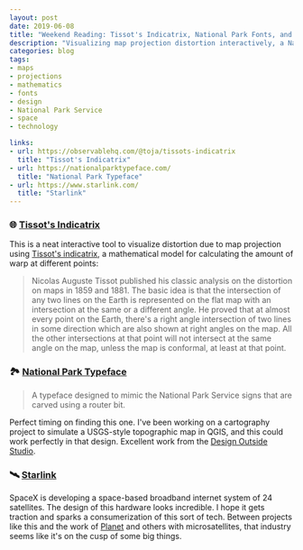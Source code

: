 ```yaml
---
layout: post
date: 2019-06-08
title: "Weekend Reading: Tissot's Indicatrix, National Park Fonts, and Starlink"
description: "Visualizing map projection distortion interactively, a National Park Service typeface, and SpaceX's move for space-based connectivity."
categories: blog
tags:
- maps
- projections
- mathematics
- fonts
- design
- National Park Service
- space
- technology

links:
- url: https://observablehq.com/@toja/tissots-indicatrix
  title: "Tissot's Indicatrix"
- url: https://nationalparktypeface.com/
  title: "National Park Typeface"
- url: https://www.starlink.com/
  title: "Starlink"
---
```


### 🌐 [Tissot's Indicatrix](https://observablehq.com/@toja/tissots-indicatrix "Tissot's Indicatrix")

This is a neat interactive tool to visualize distortion due to map projection using [Tissot's indicatrix](https://en.wikipedia.org/wiki/Tissot%27s_indicatrix "Tissot's indicatrix"), a mathematical model for calculating the amount of warp at different points:

> Nicolas Auguste Tissot published his classic analysis on the distortion on maps in 1859 and 1881. The basic idea is that the intersection of any two lines on the Earth is represented on the flat map with an intersection at the same or a different angle. He proved that at almost every point on the Earth, there's a right angle intersection of two lines in some direction which are also shown at right angles on the map. All the other intersections at that point will not intersect at the same angle on the map, unless the map is conformal, at least at that point.

### 🏞 [National Park Typeface](https://nationalparktypeface.com/ "National Park Typeface")

> A typeface designed to mimic the National Park Service signs that are carved using a router bit.

Perfect timing on finding this one. I've been working on a cartography project to simulate a USGS-style topographic map in QGIS, and this could work perfectly in that design. Excellent work from the [Design Outside Studio](https://jeremyshellhorn.com/Design-Outside-Studio "Design Outside").

### 🛰 [Starlink](https://www.starlink.com/ "Starlink")

SpaceX is developing a space-based broadband internet system of 24 satellites. The design of this hardware looks incredible. I hope it gets traction and sparks a consumerization of this sort of tech. Between projects like this and the work of [Planet](https://www.planet.com/ "Planet") and others with microsatellites, that industry seems like it's on the cusp of some big things.
